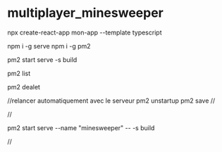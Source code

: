 # multiplayer_minesweeper

npx create-react-app mon-app --template typescript


npm i -g serve
npm i -g pm2

pm2 start serve -s build

pm2 list

pm2 dealet <ID>


//relancer automatiquement avec le serveur
pm2 unstartup
pm2 save
//

//

pm2 start serve --name "minesweeper" -- -s build

//
